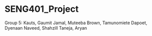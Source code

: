 # SENG401_Project

Group 5:
Kauts, Gaumit
Jamal, Muteeba
Brown, Tamunomiete
Dapoet, Dyenaan
Naveed, Shahzill
Taneja, Aryan
